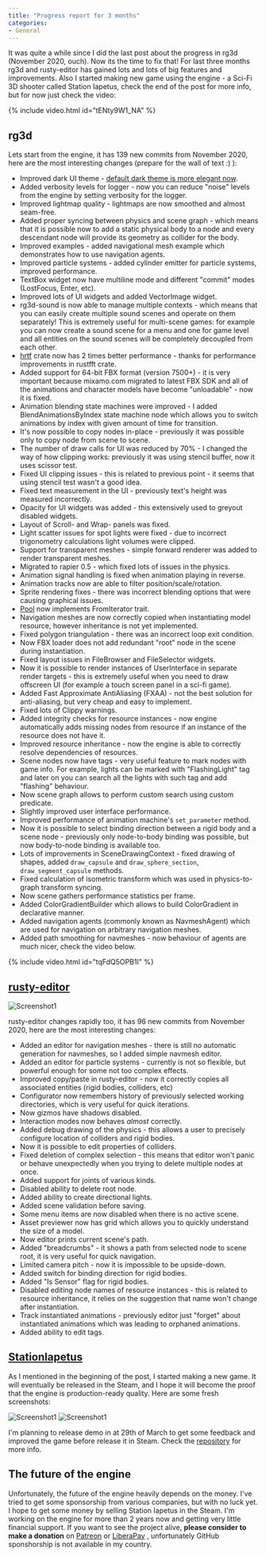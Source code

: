 ```yaml
---
title: "Progress report for 3 months"
categories: 
- General
---
```


It was quite a while since I did the last post about the progress in rg3d (November 2020, ouch). 
Now its the time to fix that! For last three months rg3d and rusty-editor has gained 
lots and lots of big features and improvements. Also I started making new game using the engine - a 
Sci-Fi 3D shooter called Station Iapetus, check the end of the post for more info, but for now just
check the video:

{% include video.html id="tENty9W1_NA" %}

## rg3d

Lets start from the engine, it has 139 new commits from November 2020, here are the most interesting
changes (prepare for the wall of text :) ):

- Improved dark UI theme - [default dark theme is more elegant now](https://raw.githubusercontent.com/mrDIMAS/rusty-editor/master/screenshots/latest.png).
- Added verbosity levels for logger - now you can reduce "noise" levels from the engine by setting
verbosity for the logger.
- Improved lightmap quality - lightmaps are now smoothed and almost seam-free.
- Added proper syncing between physics and scene graph - which means that it is possible now to
add a static physical body to a node and every descendant node will provide its geometry as collider
for the body.
- Improved examples - added navigational mesh example which demonstrates how to use 
navigation agents.
- Improved particle systems - added cylinder emitter for particle systems, improved performance.
- TextBox widget now have multiline mode and different "commit" modes (LostFocus, Enter, etc).
- Improved lots of UI widgets and added VectorImage widget.
- rg3d-sound is now able to manage multiple contexts - which means that you can easily create multiple
sound scenes and operate on them separately! This is extremely useful for multi-scene games: for example
you can now create a sound scene for a menu and one for game level and all entities on the sound scenes
will be completely decoupled from each other.
- [hrtf](https://github.com/mrDIMAS/hrtf) crate now has 2 times better performance - thanks for
performance improvements in rustfft crate.
- Added support for 64-bit FBX format (version 7500+) - it is very important because mixamo.com migrated
to latest FBX SDK and all of the animations and character models have become "unloadable" - now it is fixed.
- Animation blending state machines were improved - I added BlendAnimationsByIndex state machine node which
allows you to switch animations by index with given amount of time for transition.
- It's now possible to copy nodes in-place - previously it was possible only to copy node from scene
to scene.
- The number of draw calls for UI was reduced by 70% - I changed the way of how clipping works: previously
it was using stencil buffer, now it uses scissor test.
- Fixed UI clipping issues - this is related to previous point - it seems that using stencil test wasn't a
good idea.
- Fixed text measurement in the UI - previously text's height was measured incorrectly.
- Opacity for UI widgets was added - this extensively used to greyout disabled widgets.
- Layout of Scroll- and Wrap- panels was fixed.
- Light scatter issues for spot lights were fixed - due to incorrect trigonometry calculations light
volumes were clipped.
- Support for transparent meshes - simple forward renderer was added to render transparent meshes.
- Migrated to rapier 0.5 - which fixed lots of issues in the physics.
- Animation signal handling is fixed when animation playing in reverse.
- Animation tracks now are able to filter position/scale/rotation.
- Sprite rendering fixes - there was incorrect blending options that were causing graphical issues.
- [Pool](https://github.com/mrDIMAS/rg3d/blob/master/rg3d-core/src/pool.rs) now implements FromIterator 
trait.
- Navigation meshes are now correctly copied when instantiating model resource, however inheritance is
not yet implemented.
- Fixed polygon triangulation - there was an incorrect loop exit condition.
- Now FBX loader does not add redundant "root" node in the scene during instantiation.
- Fixed layout issues in FileBrowser and FileSelector widgets.
- Now it is possible to render instances of UserInterface in separate render targets - this is extremely
useful when you need to draw offscreen UI (for example a touch screen panel in a sci-fi game).
- Added Fast Approximate AntiAliasing (FXAA) - not the best solution for anti-aliasing, but very cheap
and easy to implement.
- Fixed lots of Clippy warnings.
- Added integrity checks for resource instances - now engine automatically adds missing nodes from resource
if an instance of the resource does not have it.
- Improved resource inheritance - now the engine is able to correctly resolve dependencies of resources.
- Scene nodes now have tags - very useful feature to mark nodes with game info. For example, lights can be
marked with "FlashingLight" tag and later on you can search all the lights with such tag and add "flashing" 
behaviour.
- Now scene graph allows to perform custom search using custom predicate.
- Slightly improved user interface performance.
- Improved performance of animation machine's `set_parameter` method.
- Now it is possible to select binding direction between a rigid body and a scene node - previously only
node-to-body binding was possible, but now body-to-node binding is available too.
- Lots of improvements in SceneDrawingContext - fixed drawing of shapes, added `draw_capsule` and 
`draw_sphere_section`, `draw_segment_capsule` methods.
- Fixed calculation of isometric transform which was used in physics-to-graph transform syncing.
- Now scene gathers performance statistics per frame.
- Added ColorGradientBuilder which allows to build ColorGradient in declarative manner.
- Added navigation agents (commonly known as NavmeshAgent) which are used for navigation on arbitrary
navigation meshes. 
- Added path smoothing for navmeshes - now behaviour of agents are much nicer, check the video below.

{% include video.html id="tqFdQ5OPB1I" %}

## [rusty-editor](https://github.com/mrDIMAS/rusty-editor)

![Screenshot1](/assets/rusty_editor_27_02_21_00.jpg)

rusty-editor changes rapidly too, it has 96 new commits from November 2020, here are the most interesting
changes:

- Added an editor for navigation meshes - there is still no automatic generation for navmeshes, so I added
simple navmesh editor.
- Added an editor for particle systems - currently is not so flexible, but powerful enough for some
not too complex effects.
- Improved copy/paste in rusty-editor - now it correctly copies all associated entities (rigid bodies,
colliders, etc)
- Configurator now remembers history of previously selected working directories, which is very useful for 
quick iterations.
- Now gizmos have shadows disabled.
- Interaction modes now behaves _almost_ correctly.
- Added debug drawing of the physics - this allows a user to precisely configure location of colliders and rigid 
bodies.
- Now it is possible to edit properties of colliders.
- Fixed deletion of complex selection - this means that editor won't panic or behave unexpectedly when you
trying to delete multiple nodes at once.
- Added support for joints of various kinds.
- Disabled ability to delete root node.
- Added ability to create directional lights.
- Added scene validation before saving.
- Some menu items are now disabled when there is no active scene.
- Asset previewer now has grid which allows you to quickly understand the size of a model.
- Now editor prints current scene's path.
- Added "breadcrumbs" - it shows a path from selected node to scene root, it is very useful for quick navigation.
- Limited camera pitch - now it is impossible to be upside-down.
- Added switch for binding direction for rigid bodies.
- Added "Is Sensor" flag for rigid bodies.
- Disabled editing node names of resource instances - this is related to resource inheritance, it relies on the 
suggestion that name won't change after instantiation.
- Track instantiated animations - previously editor just "forget" about instantiated animations which was leading
to orphaned animations.
- Added ability to edit tags.

## [StationIapetus](https://github.com/mrDIMAS/StationIapetus)

As I mentioned in the beginning of the post, I started making a new game. It will eventually be released in the Steam,
and I hope it will become the proof that the engine is production-ready quality. Here are some fresh screenshots:

![Screenshot1](/assets/station_iapetus_27_02_21_00.jpg)
![Screenshot1](/assets/station_iapetus_27_02_21_01.jpg)

I'm planning to release demo in at 29th of March to get some feedback and improved the game before release it in
Steam. Check the [repository](https://github.com/mrDIMAS/StationIapetus) for more info.

## The future of the engine

Unfortunately, the future of the engine heavily depends on the money. I've tried to get some sponsorship from various
companies, but with no luck yet. I hope to get some money by selling Station Iapetus in the Steam. I'm working on 
the engine for more than 2 years now and getting very little financial support. If you want to see the project alive,
**please consider to make a donation** on [Patreon](https://patreon.com/mrdimas) or
[LiberaPay](https://liberapay.com/mrDIMAS) , unfortunately GitHub sponshorship is not available in my country.
